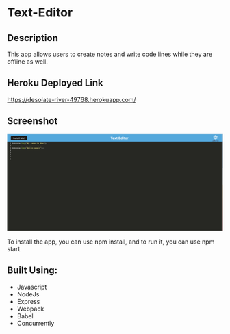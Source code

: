 # Text-Editor

## Description

This app allows users to create notes and write code lines while they are offline as well. 

## Heroku Deployed Link

https://desolate-river-49768.herokuapp.com/

## Screenshot

<img src="./client/src/images/Screen Shot 2022-10-05 at 11.07.18 PM.png">

To install the app, you can use npm install, and to run it, you can use npm start

## Built Using: 
- Javascript
- NodeJs
- Express
- Webpack
- Babel
- Concurrently

